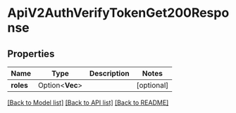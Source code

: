 # ApiV2AuthVerifyTokenGet200Response

## Properties

Name | Type | Description | Notes
------------ | ------------- | ------------- | -------------
**roles** | Option<**Vec<String>**> |  | [optional]

[[Back to Model list]](../README.md#documentation-for-models) [[Back to API list]](../README.md#documentation-for-api-endpoints) [[Back to README]](../README.md)


